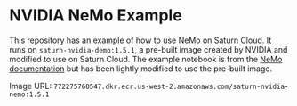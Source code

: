 # NVIDIA NeMo Example

This repository has an example of how to use NeMo on Saturn Cloud. It runs on `saturn-nvidia-demo:1.5.1`, a pre-built image created by
NVIDIA and modified to use on Saturn Cloud. The example notebook is from the
[NeMo documentation](https://docs.nvidia.com/deeplearning/nemo/user-guide/docs/en/main/starthere/tutorials.html) but has been
lightly modified to use the pre-built image.

Image URL: `772275760547.dkr.ecr.us-west-2.amazonaws.com/saturn-nvidia-nemo:1.5.1`
